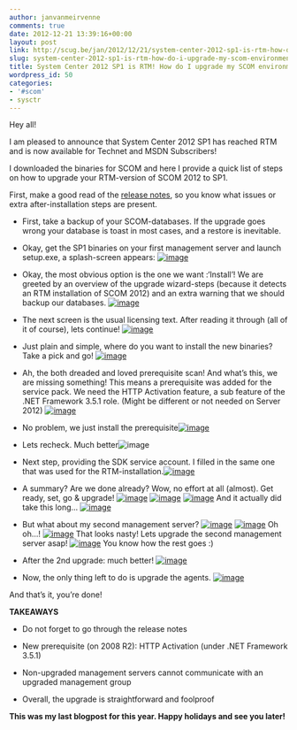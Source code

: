 ```yaml
---
author: janvanmeirvenne
comments: true
date: 2012-12-21 13:39:16+00:00
layout: post
link: http://scug.be/jan/2012/12/21/system-center-2012-sp1-is-rtm-how-do-i-upgrade-my-scom-environment/
slug: system-center-2012-sp1-is-rtm-how-do-i-upgrade-my-scom-environment
title: System Center 2012 SP1 is RTM! How do I upgrade my SCOM environment?
wordpress_id: 50
categories:
- '#scom'
- sysctr
---
```


Hey all!

I am pleased to announce that System Center 2012 SP1 has reached RTM and is now available for Technet and MSDN Subscribers!

I downloaded the binaries for SCOM and here I provide a quick list of steps on how to upgrade your RTM-version of SCOM 2012 to SP1.

First, make a good read of the [release notes](http://technet.microsoft.com/en-us/library/jj656651.aspx), so you know what issues or extra after-installation steps are present.



	
  * First, take a backup of your SCOM-databases. If the upgrade goes wrong your database is toast in most cases, and a restore is inevitable.

	
  * Okay, get the SP1 binaries on your first management server and launch setup.exe, a splash-screen appears:
[![image](http://scug.be/jan/files/2012/12/image_thumb.png)](http://scug.be/jan/files/2012/12/image.png)

	
  * Okay, the most obvious option is the one we want :‘Install’! We are greeted by an overview of the upgrade wizard-steps (because it detects an RTM installation of SCOM 2012) and an extra warning that we should backup our databases.
[![image](http://scug.be/jan/files/2012/12/image_thumb1.png)](http://scug.be/jan/files/2012/12/image1.png)

	
  * The next screen is the usual licensing text. After reading it through (all of it of course), lets continue!
[![image](http://scug.be/jan/files/2012/12/image_thumb2.png)](http://scug.be/jan/files/2012/12/image2.png)

	
  * Just plain and simple, where do you want to install the new binaries? Take a pick and go!
[![image](http://scug.be/jan/files/2012/12/image_thumb3.png)](http://scug.be/jan/files/2012/12/image3.png)

	
  * Ah, the both dreaded and loved prerequisite scan! And what’s this, we are missing something! This means a prerequisite was added for the service pack. We need the HTTP Activation feature, a sub feature of the .NET Framework 3.5.1 role. (Might be different or not needed on Server 2012)
[![image](http://scug.be/jan/files/2012/12/image_thumb4.png)](http://scug.be/jan/files/2012/12/image4.png)

	
  * No problem, we just install the prerequisite[![image](http://scug.be/jan/files/2012/12/image_thumb5.png)](http://scug.be/jan/files/2012/12/image5.png)

	
  * Lets recheck. Much better![![image](http://scug.be/jan/files/2012/12/image_thumb6.png)](http://scug.be/jan/files/2012/12/image6.png)

	
  * Next step, providing the SDK service account. I filled in the same one that was used for the RTM-installation.[![image](http://scug.be/jan/files/2012/12/image_thumb7.png)](http://scug.be/jan/files/2012/12/image7.png)

	
  * A summary? Are we done already? Wow, no effort at all (almost). Get ready, set, go & upgrade!
[![image](http://scug.be/jan/files/2012/12/image_thumb8.png)](http://scug.be/jan/files/2012/12/image8.png) [![image](http://scug.be/jan/files/2012/12/image_thumb9.png)](http://scug.be/jan/files/2012/12/image9.png)
[![image](http://scug.be/jan/files/2012/12/image_thumb10.png)](http://scug.be/jan/files/2012/12/image10.png)
And it actually did take this long…
[![image](http://scug.be/jan/files/2012/12/image_thumb11.png)](http://scug.be/jan/files/2012/12/image11.png)

	
  * But what about my second management server?
[![image](http://scug.be/jan/files/2012/12/image_thumb12.png)](http://scug.be/jan/files/2012/12/image12.png)
[![image](http://scug.be/jan/files/2012/12/image_thumb13.png)](http://scug.be/jan/files/2012/12/image13.png)
Oh oh…!
[![image](http://scug.be/jan/files/2012/12/image_thumb14.png)](http://scug.be/jan/files/2012/12/image14.png)
That looks nasty! Lets upgrade the second management server asap!
[![image](http://scug.be/jan/files/2012/12/image_thumb15.png)](http://scug.be/jan/files/2012/12/image15.png)
You know how the rest goes :)

	
  * After the 2nd upgrade: much better!
[![image](http://scug.be/jan/files/2012/12/image_thumb16.png)](http://scug.be/jan/files/2012/12/image16.png)

	
  * Now, the only thing left to do is upgrade the agents.
[![image](http://scug.be/jan/files/2012/12/image_thumb17.png)](http://scug.be/jan/files/2012/12/image17.png)


And that’s it, you’re done!

**TAKEAWAYS**



	
  * Do not forget to go through the release notes

	
  * New prerequisite (on 2008 R2): HTTP Activation (under .NET Framework 3.5.1)

	
  * Non-upgraded management servers cannot communicate with an upgraded management group

	
  * Overall, the upgrade is straightforward and foolproof


**This was my last blogpost for this year. Happy holidays and see you later!**

